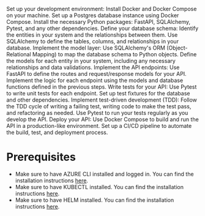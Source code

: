 Set up your development environment:
Install Docker and Docker Compose on your machine.
Set up a Postgres database instance using Docker Compose.
Install the necessary Python packages: FastAPI, SQLAlchemy, Pytest, and any other dependencies.
Define your database schema:
Identify the entities in your system and the relationships between them.
Use SQLAlchemy to define the tables, columns, and relationships in your database.
Implement the model layer:
Use SQLAlchemy's ORM (Object-Relational Mapping) to map the database schema to Python objects.
Define the models for each entity in your system, including any necessary relationships and data validations.
Implement the API endpoints:
Use FastAPI to define the routes and request/response models for your API.
Implement the logic for each endpoint using the models and database functions defined in the previous steps.
Write tests for your API:
Use Pytest to write unit tests for each endpoint.
Set up test fixtures for the database and other dependencies.
Implement test-driven development (TDD):
Follow the TDD cycle of writing a failing test, writing code to make the test pass, and refactoring as needed.
Use Pytest to run your tests regularly as you develop the API.
Deploy your API:
Use Docker Compose to build and run the API in a production-like environment.
Set up a CI/CD pipeline to automate the build, test, and deployment process.

# Prerequisites

- Make sure to have AZURE CLI installed and logged in. You can find the installation instructions [here](https://docs.microsoft.com/en-us/cli/azure/install-azure-cli?view=azure-cli-latest).
- Make sure to have KUBECTL installed. You can find the installation instructions [here](https://kubernetes.io/docs/tasks/tools/install-kubectl/).
- Make sure to have HELM installed. You can find the installation instructions [here](https://helm.sh/docs/intro/install/).
